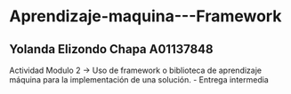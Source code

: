 # Aprendizaje-maquina---Framework
## Yolanda Elizondo Chapa A01137848
Actividad Modulo 2 -> Uso de framework o biblioteca de aprendizaje máquina para la implementación de una solución. - Entrega intermedia
